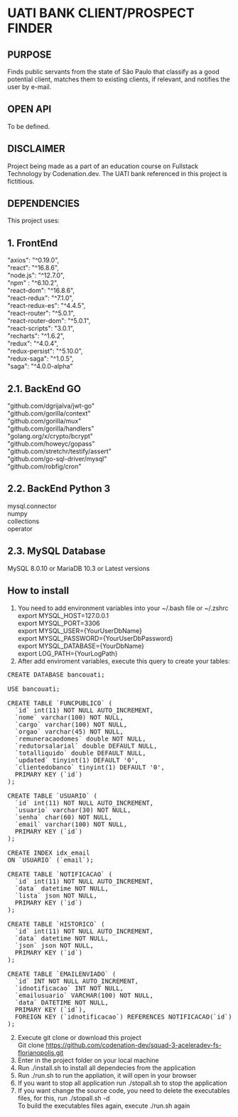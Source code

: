 # UATI BANK CLIENT/PROSPECT FINDER

## PURPOSE
Finds public servants from the state of São Paulo that classify as a good
potential client, matches them to existing clients, if relevant, and notifies
the user by e-mail.

## OPEN API
To be defined.

## DISCLAIMER
Project being made as a part of an education course on Fullstack Technology by
Codenation.dev. The UATI bank referenced in this project is fictitious.

## DEPENDENCIES
This project uses:
## 1. FrontEnd
  "axios": "^0.19.0", <br />
  "react": "^16.8.6", <br />
  "node.js": "^12.7.0", <br />
  "npm" : "^6.10.2", <br />
  "react-dom": "^16.8.6", <br />
  "react-redux": "^7.1.0", <br />
  "react-redux-es": "^4.4.5",  <br />
  "react-router": "^5.0.1",  <br />
  "react-router-dom": "^5.0.1",  <br />
  "react-scripts": "3.0.1",  <br />
  "recharts": "^1.6.2",  <br />
  "redux": "^4.0.4",  <br />
  "redux-persist": "^5.10.0",  <br />
  "redux-saga": "^1.0.5",  <br />
  "saga": "^4.0.0-alpha"  <br />
## 2.1. BackEnd GO
  "github.com/dgrijalva/jwt-go"  <br />
  "github.com/gorilla/context"  <br />
  "github.com/gorilla/mux"  <br />
  "github.com/gorilla/handlers"  <br />
  "golang.org/x/crypto/bcrypt"  <br />
  "github.com/howeyc/gopass"  <br />
  "github.com/stretchr/testify/assert"  <br />
  "github.com/go-sql-driver/mysql"  <br />
  "github.com/robfig/cron"  <br />
## 2.2. BackEnd Python 3
  mysql.connector  <br />
  numpy  <br />
  collections  <br />
  operator  <br />
## 2.3. MySQL Database
  MySQL 8.0.10 or MariaDB 10.3 or Latest versions
  
## How to install
1) You need to add environment variables into your ~/.bash file or ~/.zshrc  <br />
  export MYSQL_HOST=127.0.0.1  <br />
  export MYSQL_PORT=3306  <br />
  export MYSQL_USER={YourUserDbName}  <br />
  export MYSQL_PASSWORD={YourUserDbPassword}  <br />
  export MYSQL_DATABASE={YourDbName}  <br />
  export LOG_PATH={YourLogPath}  <br />
2) After add enviroment variables, execute this query to create your tables:
<pre>
CREATE DATABASE bancouati;

USE bancouati;

CREATE TABLE `FUNCPUBLICO` (
  `id` int(11) NOT NULL AUTO_INCREMENT,
  `nome` varchar(100) NOT NULL,
  `cargo` varchar(100) NOT NULL,
  `orgao` varchar(45) NOT NULL,
  `remuneracaodomes` double NOT NULL,
  `redutorsalarial` double DEFAULT NULL,
  `totalliquido` double DEFAULT NULL,
  `updated` tinyint(1) DEFAULT '0',
  `clientedobanco` tinyint(1) DEFAULT '0',
  PRIMARY KEY (`id`)
);

CREATE TABLE `USUARIO` (
  `id` int(11) NOT NULL AUTO_INCREMENT,
  `usuario` varchar(30) NOT NULL,
  `senha` char(60) NOT NULL,
  `email` varchar(100) NOT NULL,
  PRIMARY KEY (`id`)
);

CREATE INDEX idx_email
ON `USUARIO` (`email`);

CREATE TABLE `NOTIFICACAO` (
  `id` int(11) NOT NULL AUTO_INCREMENT,
  `data` datetime NOT NULL,
  `lista` json NOT NULL,
  PRIMARY KEY (`id`)
);

CREATE TABLE `HISTORICO` (
  `id` int(11) NOT NULL AUTO_INCREMENT,
  `data` datetime NOT NULL,
  `json` json NOT NULL,
  PRIMARY KEY (`id`)
);

CREATE TABLE `EMAILENVIADO` (
  `id` INT NOT NULL AUTO_INCREMENT,
  `idnotificacao` INT NOT NULL,
  `emailusuario` VARCHAR(100) NOT NULL,
  `data` DATETIME NOT NULL,
  PRIMARY KEY (`id`),
  FOREIGN KEY (`idnotificacao`) REFERENCES NOTIFICACAO(`id`)
);
</pre>

2) Execute git clone or download this project <br />
Git clone https://github.com/codenation-dev/squad-3-aceleradev-fs-florianopolis.git <br />
3) Enter in the project folder on your local machine <br />
4) Run ./install.sh to install all dependecies from the application <br />
5) Run ./run.sh to run the appliation, it will open in your browser <br />
6) If you want to stop all application run ./stopall.sh to stop the application <br />
7) If you want change the source code, you need to delete the executables files, for this, run ./stopall.sh -d <br />
To build the executables files again, execute ./run.sh again


